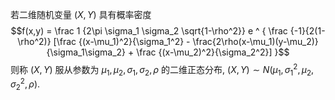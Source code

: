 若二维随机变量 $(X,Y)$ 具有概率密度 $$f(x,y) = \frac 1 {2\pi \sigma_1 \sigma_2 \sqrt{1-\rho^2}} e ^ { \frac {-1}{2(1-\rho^2)} [\frac {(x-\mu_1)^2}{\sigma_1^2} - \frac{2\rho(x-\mu_1)(y-\mu_2)}{\sigma_1\sigma_2} + \frac {(x-\mu_2)^2}{\sigma_2^2}] }$$ 则称 $(X, Y)$ 服从参数为 $\mu_1, \mu_2, \sigma_1, \sigma_2, \rho$ 的二维正态分布, $(X,Y) \sim N(\mu_1, \sigma_1^2, \mu_2, \sigma_2^2, \rho)$. 